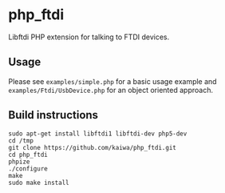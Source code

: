 php_ftdi
========

Libftdi PHP extension for talking to FTDI devices.

Usage
-----

Please see `examples/simple.php` for a basic usage example and `examples/Ftdi/UsbDevice.php` for an object oriented approach.

Build instructions
------------------
```
sudo apt-get install libftdi1 libftdi-dev php5-dev
cd /tmp
git clone https://github.com/kaiwa/php_ftdi.git
cd php_ftdi
phpize
./configure
make
sudo make install
```
